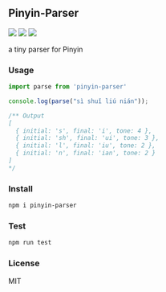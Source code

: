 ## Pinyin-Parser

[![](https://badgen.net/npm/v/pinyin-parser)](http://kefan.me/rss.xml)
[![](https://badgen.net/npm/dt/pinyin-parser)](https://www.npmjs.com/package/pinyin-parser)
[![](https://badgen.net/npm/license/pinyin-parser)](https://www.npmjs.com/package/pinyin-parser)

a tiny parser for Pinyin

### Usage

```javascript
import parse from 'pinyin-parser'

console.log(parse("sì shuǐ liú nián"));

/** Output
[
  { initial: 's', final: 'i', tone: 4 },
  { initial: 'sh', final: 'ui', tone: 3 },
  { initial: 'l', final: 'iu', tone: 2 },
  { initial: 'n', final: 'ian', tone: 2 }
]
*/
```

### Install

```bash
npm i pinyin-parser
```

### Test
```bash
npm run test
```

### License
MIT